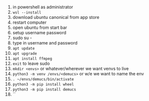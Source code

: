 1. in powershell as administrator
2. `wsl --install`
3. download ubuntu canonical from app store
4. restart computer
5. open ubuntu from start bar
6. setup username password
7. sudo su -
8. type in username and password
9. `apt update`
10. `apt upgrade`
11. `apt install ffmpeg`
12. `exit` to leave sudo
13. `mkdir <envs>` or whatever/wherever we want venvs to live
14. `python3 -m venv /envs/<demucs>` or w/e we want to name the env
15. `. ~/envs/demucs/bin/activate`
16. `python3 -m pip install wheel`
17. `python3 -m pip install demucs`
18. ``
